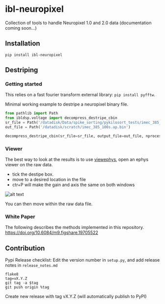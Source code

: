 # ibl-neuropixel
Collection of tools to handle Neuropixel 1.0 and 2.0 data
(documentation coming soon...)

## Installation
`pip install ibl-neuropixel`


## Destriping
### Getting started
This relies on a fast fourier transform external library: `pip install pyfftw`.

Minimal working example to destripe a neuropixel binary file. 
```python
from pathlib import Path
from ibldsp.voltage import decompress_destripe_cbin
sr_file = Path('/datadisk/Data/spike_sorting/pykilosort_tests/imec_385_100s.ap.bin')
out_file = Path('/datadisk/scratch/imec_385_100s.ap.bin')

decompress_destripe_cbin(sr_file=sr_file, output_file=out_file, nprocesses=8)
```

### Viewer

The best way to look at the results is to use [viewephys](https://github.com/oliche/viewephys),
open an ephys viewer on the raw data.

- tick the destipe box.
- move to a desired location in the file
- ctr+P will make the gain and axis the same on both windows

![alt text](./docs/raw_bin_viewer_destripe.png "Ephys viewer")

You can then move within the raw data file.

### White Paper
The following describes the methods implemented in this repository.
https://doi.org/10.6084/m9.figshare.19705522

## Contribution

Pypi Release checklist:
Edit the version number in `setup.py`, and add release notes in `release_notes.md`

```shell
flake8
tag=vX.Y.Z
git tag -a $tag 
git push origin %tag
```

Create new release with tag vX.Y.Z (will automatically publish to PyPI)
